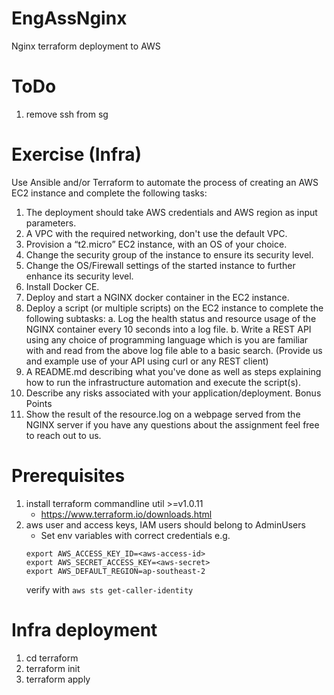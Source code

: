 # EngAssNginx
Nginx terraform deployment to AWS
# ToDo
 1. remove ssh from sg
 
# Exercise (Infra)
Use Ansible and/or Terraform to automate the process of creating an AWS EC2 instance and
complete the following tasks:
1. The deployment should take AWS credentials and AWS region as input parameters.
2. A VPC with the required networking, don't use the default VPC.
3. Provision a “t2.micro” EC2 instance, with an OS of your choice.
4. Change the security group of the instance to ensure its security level.
5. Change the OS/Firewall settings of the started instance to further enhance its security
level.
6. Install Docker CE.
7. Deploy and start a NGINX docker container in the EC2 instance.
8. Deploy a script (or multiple scripts) on the EC2 instance to complete the following subtasks:
a. Log the health status and resource usage of the NGINX container every 10 seconds
into a log file.
b. Write a REST API using any choice of programming language which is you are familiar
with and read from the above log file able to a basic search. (Provide us and
example use of your API using curl or any REST client)
9. A README.md describing what you've done as well as steps explaining how to run the
infrastructure automation and execute the script(s).
10. Describe any risks associated with your application/deployment.
Bonus Points
1. Show the result of the resource.log on a webpage served from the NGINX server
if you have any questions about the assignment feel free to reach out to us.

# Prerequisites
  1. install terraform commandline util >=v1.0.11
     * https://www.terraform.io/downloads.html
  2. aws user and access keys, IAM users should belong to AdminUsers
     * Set env variables with correct credentials e.g.
     ```
     export AWS_ACCESS_KEY_ID=<aws-access-id>
     export AWS_SECRET_ACCESS_KEY=<aws-secret>
     export AWS_DEFAULT_REGION=ap-southeast-2
     ```
     verify with ```aws sts get-caller-identity```

# Infra deployment
   1. cd terraform
   2. terraform init
   3. terraform apply





